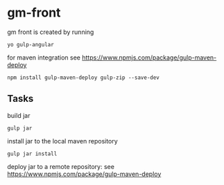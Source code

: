 gm-front
========

gm front is created by running

    yo gulp-angular


for maven integration see https://www.npmjs.com/package/gulp-maven-deploy    

    npm install gulp-maven-deploy gulp-zip --save-dev


Tasks
-----

build jar

    gulp jar
    
install jar to the local maven repository

    gulp jar install
    
deploy jar to a remote repository: see https://www.npmjs.com/package/gulp-maven-deploy


